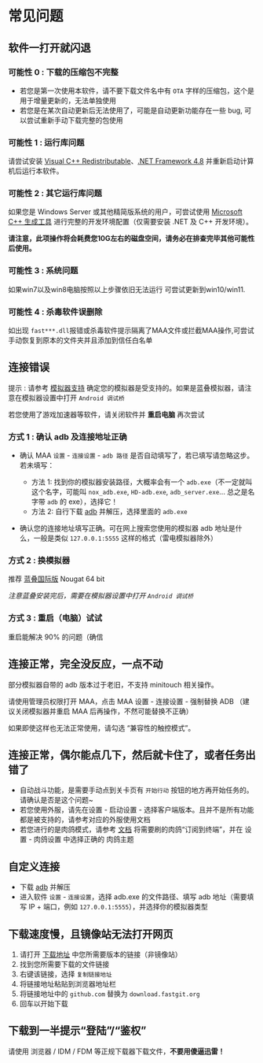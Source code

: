 # 常见问题

## 软件一打开就闪退

### 可能性 0 : 下载的压缩包不完整

- 若您是第一次使用本软件，请不要下载文件名中有 `OTA` 字样的压缩包，这个是用于增量更新的，无法单独使用
- 若您是在某次自动更新后无法使用了，可能是自动更新功能存在一些 bug, 可以尝试重新手动下载完整的包使用

### 可能性 1 : 运行库问题

请尝试安装 [Visual C++ Redistributable](https://docs.microsoft.com/zh-CN/cpp/windows/latest-supported-vc-redist?view=msvc-160#visual-studio-2015-2017-2019-and-2022)、[.NET Framework 4.8](https://dotnet.microsoft.com/download/dotnet-framework/net48) 并重新启动计算机后运行本软件。

### 可能性 2 : 其它运行库问题

如果您是 Windows Server 或其他精简版系统的用户，可尝试使用 [Microsoft C++ 生成工具](https://visualstudio.microsoft.com/zh-hans/visual-cpp-build-tools/) 进行完整的开发环境配置（仅需要安装 .NET 及 C++ 开发环境）。  

**请注意，此项操作将会耗费您10G左右的磁盘空间，请务必在排查完毕其他可能性后使用。**

### 可能性 3 : 系统问题

如果win7以及win8电脑按照以上步骤依旧无法运行 可尝试更新到win10/win11.

### 可能性 4 : 杀毒软件误删除

如出现 `fast***.dll`报错或杀毒软件提示隔离了MAA文件或拦截MAA操作,可尝试手动恢复到原本的文件夹并且添加到信任白名单

## 连接错误

提示 : 请参考 [模拟器支持](1.3-模拟器支持.md) 确定您的模拟器是受支持的。如果是蓝叠模拟器，请注意在模拟器设置中打开 `Android 调试桥`  

若您使用了游戏加速器等软件，请关闭软件并 **重启电脑** 再次尝试

### 方式 1 : 确认 adb 及连接地址正确

- 确认 MAA `设置` - `连接设置` - `adb 路径` 是否自动填写了，若已填写请忽略这步。若未填写：
  - 方法 1: 找到你的模拟器安装路径，大概率会有一个 `adb.exe`（不一定就叫这个名字，可能叫 `nox_adb.exe`, `HD-adb.exe`, `adb_server.exe`... 总之是名字带 `adb` 的 exe），选择它！
  - 方法 2: 自行下载 [adb](https://dl.google.com/android/repository/platform-tools-latest-windows.zip) 并解压，选择里面的 `adb.exe`

- 确认您的连接地址填写正确。可在网上搜索您使用的模拟器 adb 地址是什么，一般是类似 `127.0.0.1:5555` 这样的格式（雷电模拟器除外）

### 方式 2 : 换模拟器

推荐 [蓝叠国际版](https://www.bluestacks.com/download.html) Nougat 64 bit  

_注意蓝叠安装完后，需要在模拟器设置中打开 `Android 调试桥`_

### 方式 3 : 重启（电脑）试试

重启能解决 90% 的问题（确信

## 连接正常，完全没反应，一点不动

部分模拟器自带的 adb 版本过于老旧，不支持 minitouch 相关操作。

请使用管理员权限打开 MAA，点击 MAA 设置 - 连接设置 - 强制替换 ADB （建议关闭模拟器并重启 MAA 后再操作，不然可能替换不正确）

如果即使这样也无法正常使用，请勾选 “兼容性的触控模式”。

## 连接正常，偶尔能点几下，然后就卡住了，或者任务出错了

- 自动战斗功能，是需要手动点到关卡页有 `开始行动` 按钮的地方再开始任务的。请确认是否是这个问题~
- 若您使用外服，请先在设置 - 启动设置 - 选择客户端版本。且并不是所有功能都是被支持的，请参考对应的外服使用文档
- 若您进行的是肉鸽模式，请参考 [文档](1.1-详细介绍.md#一键长草自动肉鸽) 将需要刷的肉鸽“订阅到终端”，并在 设置 - 肉鸽设置 中选择正确的 肉鸽主题

## 自定义连接

- 下载 [adb](https://dl.google.com/android/repository/platform-tools-latest-windows.zip) 并解压
- 进入软件 `设置` - `连接设置`，选择 adb.exe 的文件路径、填写 adb 地址（需要填写 IP + 端口，例如 `127.0.0.1:5555`），并选择你的模拟器类型

## 下载速度慢，且镜像站无法打开网页

1. 请打开 [下载地址](../README.md#下载地址) 中您所需要版本的链接（非镜像站）
2. 找到您所需要下载的文件链接
3. 右键该链接，选择 `复制链接地址`
4. 将链接地址粘贴到浏览器地址栏
5. 将链接地址中的 `github.com` 替换为 `download.fastgit.org`
6. 回车以开始下载

## 下载到一半提示“登陆”/“鉴权”

请使用 浏览器 / IDM / FDM 等正规下载器下载文件，**不要用傻逼迅雷！**
